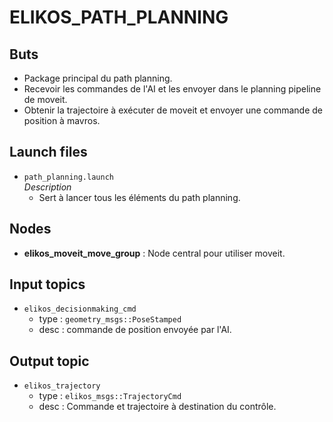 # ELIKOS_PATH_PLANNING 
## Buts  
* Package principal du path planning. 
* Recevoir les commandes de l'AI et les envoyer dans le planning pipeline de moveit.
* Obtenir la trajectoire à exécuter de moveit et envoyer une commande de position à mavros.

## Launch files  
* `path_planning.launch`  
*Description*  
    * Sert à lancer tous les éléments du path planning.  

## Nodes  
* **elikos_moveit_move_group** : Node central pour utiliser moveit. 

## Input topics  
* `elikos_decisionmaking_cmd`  
    * type : `geometry_msgs::PoseStamped`  
    * desc : commande de position envoyée par l'AI. 

## Output topic  
* `elikos_trajectory`  
    * type : `elikos_msgs::TrajectoryCmd`    
    * desc : Commande et trajectoire à destination du contrôle.  